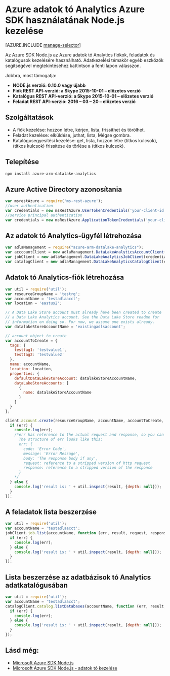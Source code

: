 <properties
   pageTitle="Azure adatok tó Analytics Azure SDK használatának Node.js kezelése |} Azure"
   description="Útmutató: adatok tó Analytics-fiókokat, adatforrásokhoz, feladatok és Azure SDK használatának Node.js felhasználók kezelése"
   services="data-lake-analytics"
   documentationCenter=""
   authors="edmacauley"
   manager="jhubbard"
   editor="cgronlun"/>

<tags
   ms.service="data-lake-analytics"
   ms.devlang="na"
   ms.topic="get-started-article"
   ms.tgt_pltfrm="na"
   ms.workload="big-data"
   ms.date="05/16/2016"
   ms.author="edmaca"/>

# <a name="manage-azure-data-lake-analytics-using-azure-sdk-for-nodejs"></a>Azure adatok tó Analytics Azure SDK használatának Node.js kezelése


[AZURE.INCLUDE [manage-selector](../../includes/data-lake-analytics-selector-manage.md)]

Az Azure SDK Node.js az Azure adatok tó Analytics fiókok, feladatok és katalógusok kezelésére használható. Adatkezelési témakör egyéb eszközök segítségével megtekintéséhez kattintson a fenti lapon válasszon.

Jobbra, most támogatja:

  *  **NODE.js verzió: 0.10.0 vagy újabb**
  *  **Fiók REST API-verzió: a Skype 2015-10-01 – előzetes verzió**
  *  **Katalógus REST API-verzió: a Skype 2015-10-01 – előzetes verzió**
  *  **Feladat REST API-verzió: 2016 – 03 – 20 – előzetes verzió**

## <a name="features"></a>Szolgáltatások

- A fiók kezelése: hozzon létre, kérjen, lista, frissíthet és törölhet.
- Feladat kezelése: elküldése, juthat, lista, Mégse gombra.
- Katalógusegyesítési kezelése: get, lista, hozzon létre (titkos kulcsok), (titkos kulcsok) frissítése és törlése a (titkos kulcsok).

## <a name="how-to-install"></a>Telepítése

```bash
npm install azure-arm-datalake-analytics
```

## <a name="authenticate-using-azure-active-directory"></a>Azure Active Directory azonosítania

 ```javascript
 var msrestAzure = require('ms-rest-azure');
 //user authentication
 var credentials = new msRestAzure.UserTokenCredentials('your-client-id', 'your-domain', 'your-username', 'your-password', 'your-redirect-uri');
 //service principal authentication
 var credentials = new msRestAzure.ApplicationTokenCredentials('your-client-id', 'your-domain', 'your-secret');
 ```

## <a name="create-the-data-lake-analytics-client"></a>Az adatok tó Analytics-ügyfél létrehozása

```javascript
var adlaManagement = require("azure-arm-datalake-analytics");
var acccountClient = new adlaManagement.DataLakeAnalyticsAccountClient(credentials, 'your-subscription-id');
var jobClient = new adlaManagement.DataLakeAnalyticsJobClient(credentials, 'azuredatalakeanalytics.net');
var catalogClient = new adlaManagement.DataLakeAnalyticsCatalogClient(credentials, 'azuredatalakeanalytics.net');
```

## <a name="create-a-data-lake-analytics-account"></a>Adatok tó Analytics-fiók létrehozása

```javascript
var util = require('util');
var resourceGroupName = 'testrg';
var accountName = 'testadlaacct';
var location = 'eastus2';

// A Data Lake Store account must already have been created to create
// a Data Lake Analytics account. See the Data Lake Store readme for
// information on doing so. For now, we assume one exists already.
var datalakeStoreAccountName = 'existingadlsaccount';

// account object to create
var accountToCreate = {
  tags: {
    testtag1: 'testvalue1',
    testtag2: 'testvalue2'
  },
  name: accountName,
  location: location,
  properties: {
    defaultDataLakeStoreAccount: datalakeStoreAccountName,
    dataLakeStoreAccounts: [
      {
        name: datalakeStoreAccountName
      }
    ]
  }
};

client.account.create(resourceGroupName, accountName, accountToCreate, function (err, result, request, response) {
  if (err) {
    console.log(err);
    /*err has reference to the actual request and response, so you can see what was sent and received on the wire.
      The structure of err looks like this:
      err: {
        code: 'Error Code',
        message: 'Error Message',
        body: 'The response body if any',
        request: reference to a stripped version of http request
        response: reference to a stripped version of the response
      }
    */
  } else {
    console.log('result is: ' + util.inspect(result, {depth: null}));
  }
});
```

## <a name="get-a-list-of-jobs"></a>A feladatok lista beszerzése

```javascript
var util = require('util');
var accountName = 'testadlaacct';
jobClient.job.list(accountName, function (err, result, request, response) {
  if (err) {
    console.log(err);
  } else {
    console.log('result is: ' + util.inspect(result, {depth: null}));
  }
});
```

## <a name="get-a-list-of-databases-in-the-data-lake-analytics-catalog"></a>Lista beszerzése az adatbázisok tó Analytics adatkatalógusában
```javascript
var util = require('util');
var accountName = 'testadlaacct';
catalogClient.catalog.listDatabases(accountName, function (err, result, request, response) {
  if (err) {
    console.log(err);
  } else {
    console.log('result is: ' + util.inspect(result, {depth: null}));
  }
});
```

## <a name="see-also"></a>Lásd még:

- [Microsoft Azure SDK Node.js](https://github.com/azure/azure-sdk-for-node)
- [Microsoft Azure SDK Node.js - adatok tó kezelése](https://github.com/Azure/azure-sdk-for-node/tree/autorest/lib/services/dataLake.Store)

